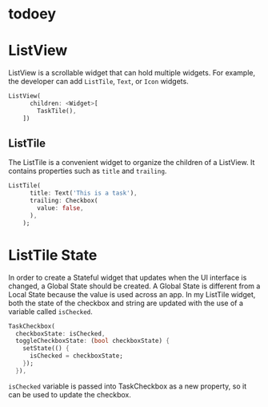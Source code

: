 # todoey

# ListView
ListView is a scrollable widget that can hold multiple widgets. For example, the developer can add `ListTile`, `Text`, or `Icon` widgets.  

```dart
ListView(
      children: <Widget>[
        TaskTile(),
    ])
```

## ListTile
The ListTile is a convenient widget to organize the children of a ListView. It contains properties such as `title` and `trailing`.

```dart
ListTile(
      title: Text('This is a task'),
      trailing: Checkbox(
        value: false,
      ),
    );
```

# ListTile State
In order to create a Stateful widget that updates when the UI interface is changed, a Global State should be created. A Global State is different from a Local State because the value is used across an app. In my ListTile widget, both the state of the checkbox and string are updated with the use of a variable called `isChecked`.

```dart
TaskCheckbox(
  checkboxState: isChecked,
  toggleCheckboxState: (bool checkboxState) {
    setState(() {
      isChecked = checkboxState;
    });
  }),

``` 
`isChecked` variable is passed into TaskCheckbox as a new property, so it can be used to update the checkbox. 
